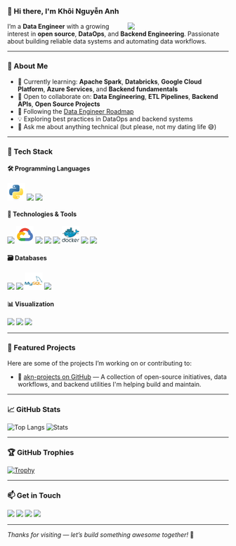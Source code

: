 ### 👋 Hi there, I'm **Khôi Nguyễn Anh**

<img align="right" src="https://media.giphy.com/media/M9gbBd9nbDrOTu1Mqx/giphy.gif" width="230">

I’m a **Data Engineer** with a growing interest in **open source**, **DataOps**, and **Backend Engineering**. Passionate about building reliable data systems and automating data workflows.

---

### 🚀 About Me

- 🌱 Currently learning: **Apache Spark**, **Databricks**, **Google Cloud Platform**, **Azure Services**, and **Backend fundamentals**
- 🤝 Open to collaborate on: **Data Engineering**, **ETL Pipelines**, **Backend APIs**, **Open Source Projects**
- 📘 Following the [Data Engineer Roadmap](https://github.com/datastacktv/data-engineer-roadmap)
- 💡 Exploring best practices in DataOps and backend systems
- 💬 Ask me about anything technical (but please, not my dating life 😅)

---

### 💼 Tech Stack

#### 🛠 Programming Languages
<p>
<a href="https://www.python.org" target="_blank"><img src="https://raw.githubusercontent.com/devicons/devicon/master/icons/python/python-original.svg" width="40"/></a>
<a href="https://www.sql.org/" target="_blank"><img src="https://www.svgrepo.com/show/13344/sql-file-format.svg" width="40"/></a>
<a href="https://docs.microsoft.com/en-us/dotnet/csharp/" target="_blank"><img src="https://seeklogo.com/images/C/c-sharp-c-logo-02F17714BA-seeklogo.com.png" width="40"/></a>
</p>

#### 🔧 Technologies & Tools
<p>
<a href="https://aws.amazon.com/" target="_blank"><img src="https://raw.githubusercontent.com/aknguyenanh/images/main/logos/aws.png" width="40"/></a>
<a href="https://cloud.google.com/" target="_blank"><img src="https://raw.githubusercontent.com/devicons/devicon/master/icons/googlecloud/googlecloud-original.svg" width="40"/></a>
<a href="https://spark.apache.org/" target="_blank"><img src="https://upload.wikimedia.org/wikipedia/commons/f/f3/Apache_Spark_logo.svg" width="40"/></a>
<a href="https://www.databricks.com/" target="_blank"><img src="https://raw.githubusercontent.com/aknguyenanh/images/main/logos/databricks.png" width="40"/></a>
<a href="https://azure.microsoft.com/en-us/" target="_blank"><img src="https://www.svgrepo.com/show/303372/azure-1-logo.svg" width="40"/></a>
<a href="https://www.docker.com/" target="_blank"><img src="https://raw.githubusercontent.com/devicons/devicon/master/icons/docker/docker-original-wordmark.svg" width="40"/></a>
<a href="https://git-scm.com/" target="_blank"><img src="https://www.vectorlogo.zone/logos/git-scm/git-scm-icon.svg" width="40"/></a>
<a href="https://www.postman.com/" target="_blank"><img src="https://www.vectorlogo.zone/logos/getpostman/getpostman-icon.svg" width="40"/></a>
</p>

#### 🗃 Databases
<p>
<a href="https://www.oracle.com/" target="_blank"><img src="https://www.svgrepo.com/show/303303/oracle-6-logo.svg" width="40"/></a>
<a href="https://www.microsoft.com/en-us/sql-server/sql-server-2019" target="_blank"><img src="https://www.svgrepo.com/show/306420/microsoftsqlserver.svg" width="40"/></a>
<a href="https://www.mysql.com/" target="_blank"><img src="https://raw.githubusercontent.com/devicons/devicon/master/icons/mysql/mysql-original-wordmark.svg" width="40"/></a>
<a href="https://cassandra.apache.org/" target="_blank"><img src="https://www.svgrepo.com/show/305710/apachecassandra.svg" width="40"/></a>
</p>

#### 📊 Visualization
<p>
<a href="https://superset.apache.org/" target="_blank"><img src="https://www.freney.com/images/supersetcolor.png" width="40"/></a>
<a href="https://powerbi.microsoft.com/" target="_blank"><img src="https://www.svgrepo.com/show/306593/powerbi.svg" width="40"/></a>
<a href="https://www.tableau.com/" target="_blank"><img src="https://www.svgrepo.com/show/306830/tableau.svg" width="40"/></a>
</p>

---

### 🔨 Featured Projects

Here are some of the projects I’m working on or contributing to:

- 🔗 [akn-projects on GitHub](https://github.com/akn-projects) — A collection of open-source initiatives, data workflows, and backend utilities I'm helping build and maintain.

---

### 📈 GitHub Stats

![Top Langs](https://github-readme-stats.vercel.app/api/top-langs/?username=KoiDev13&theme=tokyonight&count_private=true)
![Stats](https://github-readme-stats.vercel.app/api?username=KoiDev13&theme=tokyonight&count_private=true)

---

### 🏆 GitHub Trophies

[![Trophy](https://github-profile-trophy.vercel.app/?username=KoiDev13&theme=tokyonight)](https://github.com/ryo-ma/github-profile-trophy)

---

### 📫 Get in Touch

<p>
<a href="https://linkedin.com/in/knguyenanh8194" target="_blank"><img src="https://cdn.jsdelivr.net/npm/simple-icons@3.0.1/icons/linkedin.svg" width="30"/></a>
<a href="https://www.hackerrank.com/knguyenanh8194" target="_blank"><img src="https://cdn.jsdelivr.net/npm/simple-icons@3.0.1/icons/hackerrank.svg" width="30"/></a>
<a href="https://www.datacamp.com/profile/knguyenanh8194" target="_blank"><img src="https://cdn.jsdelivr.net/npm/simple-icons@3.0.1/icons/datacamp.svg" width="30"/></a>
<a href="https://g.dev/knguyenanh8194" target="_blank"><img src="https://cdn.jsdelivr.net/npm/simple-icons@3.0.1/icons/google.svg" width="30"/></a>
</p>

---

<em>Thanks for visiting — let’s build something awesome together!</em> 🚀
